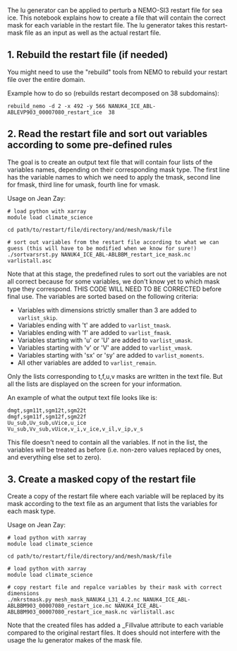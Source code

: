 The lu generator can be applied  to perturb a NEMO-SI3 restart file for sea ice. This notebook explains how to create a file that will contain the correct mask for each variable in the restart file. The lu generator takes this restart-mask file as an input as well as the actual restart file.

## 1. Rebuild the restart file (if needed)
You might need to use the "rebuild" tools from NEMO to rebuild your restart file over the entire domain.

Example how to do so (rebuilds restart decomposed on 38 subdomains):
````
rebuild_nemo -d 2 -x 492 -y 566 NANUK4_ICE_ABL-ABLEVP903_00007080_restart_ice  38
````


## 2. Read the restart file and sort out variables according to some pre-defined rules
The goal is to create an output text file that will contain four lists of the variables names, depending on their corresponding mask type. The first line has the variable names to which we need to apply the tmask, second line for fmask, third line for umask, fourth line for vmask. 

Usage on Jean Zay:
```
# load python with xarray
module load climate_science

cd path/to/restart/file/directory/and/mesh/mask/file

# sort out variables from the restart file according to what we can guess (this will have to be modified when we know for sure!)
./sortvarsrst.py NANUK4_ICE_ABL-ABLBBM_restart_ice_mask.nc varlistall.asc
```

Note that at this stage, the predefined rules to sort out the variables are not all correct because for some variables, we don't know yet to which mask type they correspond. THIS CODE WILL NEED TO BE CORRECTED before final use. 
The variables are sorted based on the following criteria:
* Variables with dimensions strictly smaller than 3 are added to `varlist_skip`.
* Variables ending with 't' are added to `varlist_tmask`.
* Variables ending with 'f' are added to `varlist_fmask`.
* Variables starting with 'u' or 'U' are added to `varlist_umask`.
* Variables starting with 'v' or 'V' are added to `varlist_vmask`.
* Variables starting with 'sx' or 'sy' are added to `varlist_moments`.
* All other variables are added to `varlist_remain`.

Only the lists corresponding to t,f,u,v masks are written in the text file. But all the lists are displayed on the screen for your information.

An example of what the output text file looks like is:
```
dmgt,sgm11t,sgm12t,sgm22t
dmgf,sgm11f,sgm12f,sgm22f
Uu_sub,Uv_sub,uVice,u_ice
Vu_sub,Vv_sub,vUice,v_i,v_ice,v_il,v_ip,v_s                                            
```
This file doesn't need to contain all the variables. If not in the list, the variables will be treated as before (i.e. non-zero values replaced by ones, and everything else set to zero).

## 3. Create a masked copy of the restart file
Create a copy of the restart file  where each variable will be replaced by its mask according to the text file as an argument that lists the variables for each mask type.

Usage on Jean Zay:
```
# load python with xarray
module load climate_science

cd path/to/restart/file/directory/and/mesh/mask/file

# load python with xarray
module load climate_science

# copy restart file and repalce variables by their mask with correct dimensions
./mkrstmask.py mesh_mask_NANUK4_L31_4.2.nc NANUK4_ICE_ABL-ABLBBM903_00007080_restart_ice.nc NANUK4_ICE_ABL-ABLBBM903_00007080_restart_ice_mask.nc varlistall.asc 
```

Note that the created files has added a _Fillvalue attribute to each variable compared to the original restart files. It does should not interfere with the usage the lu generator makes of the mask file.
